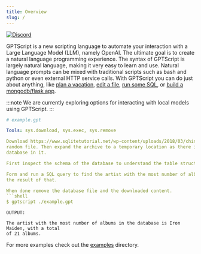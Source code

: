 ```yaml
---
title: Overview
slug: /
---
```


[![Discord](https://img.shields.io/discord/1204558420984864829?label=Discord)](https://discord.gg/9sSf4UyAMC)

GPTScript is a new scripting language to automate your interaction with a Large Language Model (LLM), namely OpenAI. The ultimate goal is to create a natural language programming experience. The syntax of GPTScript is largely natural language, making it very easy to learn and use. Natural language prompts can be mixed with traditional scripts such as bash and python or even external HTTP service calls. With GPTScript you can do just about anything, like [plan a vacation](https://github.com/gptscript-ai/gptscript/blob/main/examples/travel-agent.gpt), [edit a file](https://github.com/gptscript-ai/gptscript/blob/main/examples/add-go-mod-dep.gpt), [run some SQL](https://github.com/gptscript-ai/gptscript/blob/main/examples/sqlite-download.gpt), or [build a mongodb/flask app](https://github.com/gptscript-ai/gptscript/blob/main/examples/hacker-news-headlines.gpt).

:::note
We are currently exploring options for interacting with local models using GPTScript.
:::

```yaml
# example.gpt

Tools: sys.download, sys.exec, sys.remove

Download https://www.sqlitetutorial.net/wp-content/uploads/2018/03/chinook.zip to a
random file. Then expand the archive to a temporary location as there is a sqlite
database in it.

First inspect the schema of the database to understand the table structure.

Form and run a SQL query to find the artist with the most number of albums and output
the result of that.

When done remove the database file and the downloaded content.
```shell
$ gptscript ./example.gpt
```
```
OUTPUT:

The artist with the most number of albums in the database is Iron Maiden, with a total
of 21 albums.
```

For more examples check out the [examples](https://github.com/gptscript-ai/gptscript/blob/main/examples) directory.
